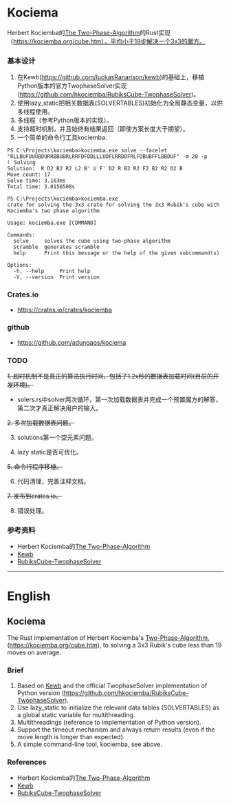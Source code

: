 # Kociema
Herbert Kociemba的[The Two-Phase-Algorithm](https://kociemba.org/twophase.htm)的Rust实现（https://kociemba.org/cube.htm），平均小于19步解决一个3x3的魔方。

### 基本设计
1. 在Kewb(https://github.com/luckasRanarison/kewb)的基础上，移植Python版本的官方TwophaseSolver实现(https://github.com/hkociemba/RubiksCube-TwophaseSolver)。
2. 使用lazy_static把相关数据表(SOLVERTABLES)初始化为全局静态变量，以供多线程使用。
3. 多线程（参考Python版本的实现）。
4. 支持超时机制，并且始终有结果返回（即使方案长度大于期望）。
5. 一个简单的命令行工具kociemba.
```
PS C:\Projects\kociemba>kociemba.exe solve --facelet "RLLBUFUUUBDURRBBUBRLRRFDFDDLLLUDFLRRDDFRLFDBUBFFLBBDUF" -m 20 -p
⠇ Solving
Solution:  R D2 B2 R2 L2 B' U F' D2 R B2 R2 F2 B2 R2 D2 B
Move count: 17
Solve time: 3.163ms
Total time: 3.0156508s
```
```
PS C:\Projects\kociemba>kociemba.exe
crate for solving the 3x3 crate for solving the 3x3 Rubik's cube with Kociemba's two phase algorithm

Usage: kociemba.exe [COMMAND]

Commands:
  solve     solves the cube using two-phase algorithm
  scramble  generates scramble
  help      Print this message or the help of the given subcommand(s)

Options:
  -h, --help     Print help
  -V, --version  Print version
```

### Crates.io
* https://crates.io/crates/kociemba
### github
* https://github.com/adungaos/kociema
### TODO
~~1. 超时机制不是真正的算法执行时间，包括了1.2x秒的数据表加载时间(目前的开发环境)。~~
  * solers.rs中solver两次循环，第一次加载数据表并完成一个预置魔方的解答，第二次才真正解决用户的输入。

~~2. 多次加载数据表问题。~~

3. solutions第一个空元素问题。

4. lazy static是否可优化。

~~5. 命令行程序移植。~~

6. 代码清理，完善注释文档。

~~7. 发布到crates.io。~~

8. 错误处理。


### 参考资料
* Herbert Kociemba的[The Two-Phase-Algorithm](https://kociemba.org/twophase.htm)
* [Kewb](https://github.com/luckasRanarison/kewb)
* [RubiksCube-TwophaseSolver](https://github.com/hkociemba/RubiksCube-TwophaseSolver)

------

# English

## Kociema
The Rust implementation of Herbert Kociemba's [Two-Phase-Algorithm](https://kociemba.org/twophase.htm),(https://kociemba.org/cube.htm), to solving a 3x3 Rubik's cube less than 19 moves on average.

### Brief
1. Based on [Kewb](https://github.com/luckasRanarison/kewb) and the official TwophaseSolver implementation of Python version (https://github.com/hkociemba/RubiksCube-TwophaseSolver).
2. Use lazy_static to initialize the relevant data tables (SOLVERTABLES) as a global static variable for multithreading.
3. Multithreadings (reference to implementation of Python version).
4. Support the timeout mechanism and always return results (even if the move length is longer than expected).
5. A simple command-line tool, kociemba, see above.

### References
* Herbert Kociemba的[The Two-Phase-Algorithm](https://kociemba.org/twophase.htm)
* [Kewb](https://github.com/luckasRanarison/kewb)
* [RubiksCube-TwophaseSolver](https://github.com/hkociemba/RubiksCube-TwophaseSolver)
